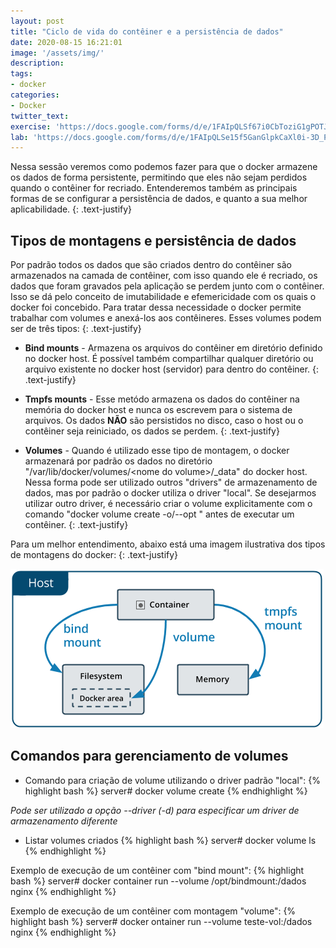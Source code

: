 ```yaml
---
layout: post
title: "Ciclo de vida do contêiner e a persistência de dados"
date: 2020-08-15 16:21:01
image: '/assets/img/'
description:
tags:
- docker
categories:
- Docker
twitter_text:
exercise: 'https://docs.google.com/forms/d/e/1FAIpQLSf67i0CbToziG1gPOTJPx0pg0JVK0nsJC9suOZWGO9GlTBK9g/viewform'
lab: 'https://docs.google.com/forms/d/e/1FAIpQLSe15f5GanGlpkCaXl0i-3D_PzQ9lCEI4Ut88nMsdPsSpsIFzw/viewform'
---
```


Nessa sessão veremos como podemos fazer para que o docker armazene os dados de forma persistente, permitindo que eles não sejam perdidos quando o contêiner for recriado. Entenderemos também as principais formas de se configurar a persistência de dados, e quanto a sua melhor aplicabilidade.
{: .text-justify}


## Tipos de montagens e persistência de dados

Por padrão todos os dados que são criados dentro do contêiner são armazenados na camada de contêiner, com isso quando ele é recriado, os dados que foram gravados pela aplicação se perdem junto com o contêiner. Isso se dá pelo conceito de imutabilidade e efemericidade com os quais o docker foi concebido.
Para tratar dessa necessidade o docker permite trabalhar com volumes e anexá-los aos contêineres. 
Esses volumes podem ser de três tipos:
{: .text-justify}

* <strong>Bind mounts</strong> - Armazena os arquivos do contêiner em diretório definido no docker host. É possível também compartilhar qualquer diretório ou arquivo existente no docker host (servidor) para dentro do contêiner.
{: .text-justify}

* <strong>Tmpfs mounts</strong> - Esse metódo armazena os dados do contêiner na memória do docker host e nunca os escrevem para o sistema de arquivos. Os dados **NÃO** são persistidos no disco, caso o host ou o contêiner seja reiniciado, os dados se perdem.
{: .text-justify}

* <strong>Volumes</strong> - Quando é utilizado esse tipo de montagem, o docker armazenará por padrão os dados no diretório "/var/lib/docker/volumes/\<nome do volume\>/_data" do docker host.
Nessa forma pode ser utilizado outros "drivers" de armazenamento de dados, mas por padrão o docker utiliza o driver "local". Se desejarmos utilizar outro driver, é necessário criar o volume explicitamente com o comando "docker volume create -o/--opt <driver>" antes de executar um contêiner.
{: .text-justify}

Para um melhor entendimento, abaixo está uma imagem ilustrativa dos tipos de montagens do docker:
{: .text-justify}

![Docker Types Mounts](/assets/img/docker-types-of-mounts.png)

## Comandos para gerenciamento de volumes

* Comando para criação de volume utilizando o driver padrão "local":
{% highlight bash %}
server# docker volume create <nome do volume>
{% endhighlight %}

<em> Pode ser utilizado a opção --driver (-d) para especificar um driver de armazenamento diferente</em> 

* Listar volumes criados
{% highlight bash %}
server# docker volume ls
{% endhighlight %}

Exemplo de execução de um contêiner com "bind mount":
{% highlight bash %}
server# docker container run --volume /opt/bindmount:/dados nginx
{% endhighlight %}

Exemplo de execução de um contêiner com montagem "volume":
{% highlight bash %}
server# docker ontainer run --volume teste-vol:/dados nginx
{% endhighlight %}
